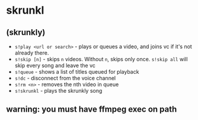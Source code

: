 # skrunkl
## (skrunkly)
- `s!play <url or search>` - plays or queues a video, and joins vc if it's not already there.
- `s!skip [n]` - skips `n` videos. Without `n`, skips only once. `s!skip all` will skip every song and leave the vc
- `s!queue` - shows a list of titles queued for playback
- `s!dc` - disconnect from the voice channel
- `s!rm <n>` - removes the nth video in queue
- `s!skrunkl` - plays the skrunkly song

## warning: you must have ffmpeg exec on path
